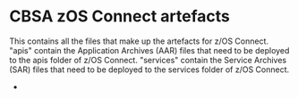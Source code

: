 # CBSA zOS Connect artefacts
<!---  Copyright IBM Corp. 2023                                               -->
This contains all the files that make up the artefacts for z/OS Connect. "apis" contain the Application Archives (AAR) files that need to be deployed to the apis folder of z/OS Connect. "services" contain the Service Archives (SAR) files that need to be deployed to the services folder of z/OS Connect.

* 